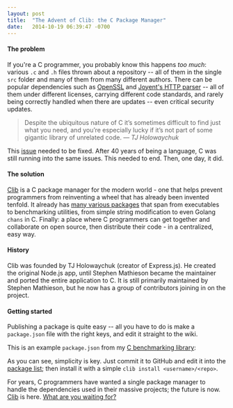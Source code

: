 ```yaml
---
layout: post
title:  "The Advent of Clib: the C Package Manager"
date:   2014-10-19 06:39:47 -0700
---
```

#### The problem

If you're a C programmer, you probably know this happens *too much*: various `.c` and `.h` files thrown about a repository -- all of them in the single `src` folder and many of them from many different authors. There can be popular dependencies such as [OpenSSL](https://www.openssl.org/) and [Joyent's HTTP parser](https://github.com/joyent/http-parser) -- all of them under different licenses, carrying different code standards, and rarely being correctly handled when there are updates -- even critical security updates.

> Despite the ubiquitous nature of C it’s sometimes difficult to find just what you need, and you’re especially lucky if it’s not part of some gigantic library of unrelated code.
— *TJ Holowaychuk*

This [issue](http://programmers.stackexchange.com/questions/170679/why-are-there-no-package-management-systems-for-c-and-c) needed to be fixed. After 40 years of being a language, C was still running into the same issues. This needed to end. Then, one day, it did.

#### The solution

[Clib](https://github.com/clibs/clib) is a C package manager for the modern world - one that helps prevent programmers from reinventing a wheel that has already been invented tenfold. It already has [many various packages](https://github.com/clibs/clib/wiki/Packages)  that span from executables to benchmarking utilities, from simple string modification to even Golang `chans` in C. Finally: a place where C programmers can get together and collaborate on open source, then distribute their code - in a centralized, easy way.

#### History

Clib was founded by TJ Holowaychuk (creator of Express.js). He created the original Node.js app, until Stephen Mathieson became the maintainer and ported the entire application to C. It is still primarily maintained by Stephen Mathieson, but he now has a group of contributors joining in on the project.

#### Getting started

Publishing a package is quite easy -- all you have to do is make a `package.json` file with the right keys, and edit it straight to the wiki.

This is an example `package.json` from my [C benchmarking library](https://github.com/brendanashworth/bench):

<script src="https://gist.github.com/brendanashworth/5b46a4e38c909c139037.js"></script>

As you can see, simplicity is key. Just commit it to GitHub and edit it into the [package list](https://github.com/clibs/clib/wiki/Packages); then install it with a simple `clib install <username>/<repo>`.

For years, C programmers have wanted a single package manager to handle the dependencies used in their massive projects; the future is now. [Clib](https://github.com/clibs/clib) is here. [What are you waiting for?](https://github.com/clibs/clib#installation)
